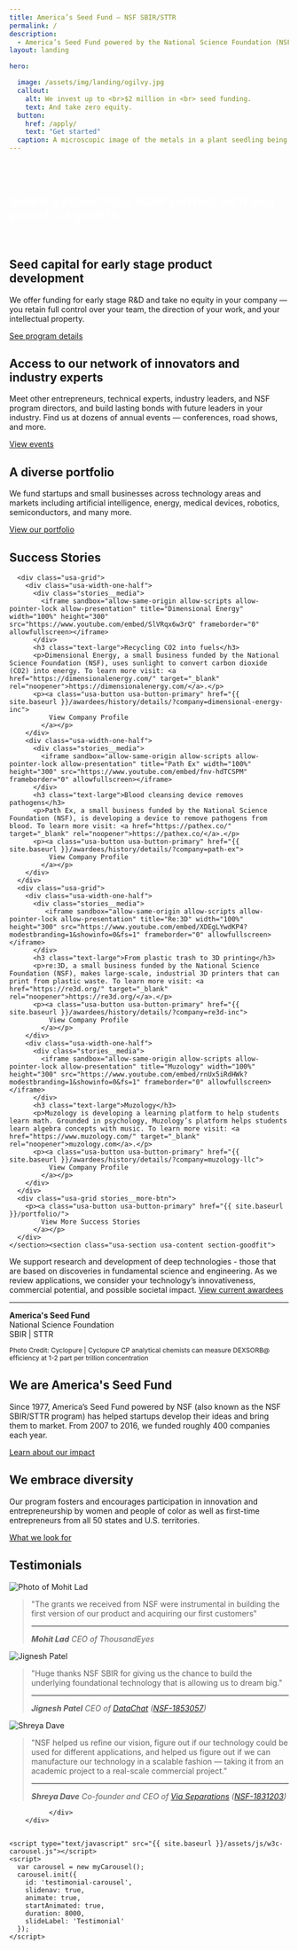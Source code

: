 ```yaml
---
title: America’s Seed Fund – NSF SBIR/STTR
permalink: /
description: 
  - America’s Seed Fund powered by the National Science Foundation (NSF SBIR/STTR) supports startups with research and development funding to create technologies.
layout: landing

hero:

  image: /assets/img/landing/ogilvy.jpg
  callout:
    alt: We invest up to <br>$2 million in <br> seed funding.
    text: And take zero equity.
  button:
    href: /apply/
    text: "Get started"
  caption: A microscopic image of the metals in a plant seedling being studied for its ability to clean contaminated environments. Photo courtesy of <a href="http://www.sigray.com">Sigray</a>, a small business revolutionizing x-ray research equipment through its patented innovations on x-ray source and optic technology. 
---
```


<head><script type="text/javascript"> setTimeout(function(){var a=document.createElement("script"); var b=document.getElementsByTagName("script")[0]; a.src=document.location.protocol+"//script.crazyegg.com/pages/scripts/0041/5508.js?"+Math.floor(new Date().getTime()/3600000); a.async=true;a.type="text/javascript";b.parentNode.insertBefore(a,b)}, 1); </script>
</head>
<section class="usa-section usa-content  background-gray-dark" style="padding-top:2rem; padding-bottom: 0rem;">
<div class="usa-grid">
<h2 class="text-medium" style="color:#fff;"><strong>Submit a Project Pitch NOW and find out if your project is a good fit.</strong></h2><br>
</div>
</section>
<section class="usa-section usa-content section-intro background-light-neutral">
<div class="usa-grid">
<div class="usa-width-one-third" markdown="1">
<h2 class="text-medium">Seed capital for early stage product development</h2>

We offer funding for early stage R&D and take no equity in your company — you retain full control over your team, the direction of your work, and your intellectual property.

<a class="usa-button usa-button-primary button-arrow" href="{{ site.baseurl }}/about/">
See program details
</a>

</div>
<div class="usa-width-one-third" markdown="1">
<h2 class="text-medium">Access to our network of innovators and industry experts</h2>

Meet other entrepreneurs, technical experts, industry leaders, and NSF program directors, and build lasting bonds with future leaders in your industry. Find us at dozens of annual events — conferences, road shows, and more.

<a class="usa-button usa-button-primary button-arrow" href="{{ site.baseurl }}/events/">
View events
</a>

</div>
<div class="usa-width-one-third" markdown="1">
<h2 class="text-medium">A diverse portfolio</h2>

We fund startups and small businesses across technology areas and markets including artificial intelligence, energy, medical devices, robotics, semiconductors, and many more.

<a class="usa-button usa-button-primary button-arrow" href="{{ site.baseurl }}/portfolio/">
View our portfolio
</a>

</div>
</div>
</section>

<section class="usa-section usa-content section-stories background-light-blue">
     <div class="usa-grid">
        <h2>Success Stories</h2>
      </div>

      <div class="usa-grid">
        <div class="usa-width-one-half">
          <div class="stories__media">
            <iframe sandbox="allow-same-origin allow-scripts allow-pointer-lock allow-presentation" title="Dimensional Energy" width="100%" height="300" src="https://www.youtube.com/embed/SlVRqx6w3rQ" frameborder="0" allowfullscreen></iframe>
          </div>
          <h3 class="text-large">Recycling CO2 into fuels</h3>
          <p>Dimensional Energy, a small business funded by the National Science Foundation (NSF), uses sunlight to convert carbon dioxide (CO2) into energy. To learn more visit: <a href="https://dimensionalenergy.com/" target="_blank" rel="noopener">https://dimensionalenergy.com/</a>.</p>
          <p><a class="usa-button usa-button-primary" href="{{ site.baseurl }}/awardees/history/details/?company=dimensional-energy-inc">
              View Company Profile
            </a></p>
        </div>
        <div class="usa-width-one-half">
          <div class="stories__media">
            <iframe sandbox="allow-same-origin allow-scripts allow-pointer-lock allow-presentation" title="Path Ex" width="100%" height="300" src="https://www.youtube.com/embed/fnv-hdTCSPM" frameborder="0" allowfullscreen></iframe>
          </div>
          <h3 class="text-large">Blood cleansing device removes pathogens</h3>
          <p>Path Ex, a small business funded by the National Science Foundation (NSF), is developing a device to remove pathogens from blood. To learn more visit: <a href="https://pathex.co/" target="_blank" rel="noopener">https://pathex.co/</a>.</p>
          <p><a class="usa-button usa-button-primary" href="{{ site.baseurl }}/awardees/history/details/?company=path-ex">
              View Company Profile
            </a></p>
        </div>
      </div>
      <div class="usa-grid">
        <div class="usa-width-one-half">
          <div class="stories__media">
             <iframe sandbox="allow-same-origin allow-scripts allow-pointer-lock allow-presentation" title="Re:3D" width="100%" height="300" src="https://www.youtube.com/embed/XDEgLYwdKP4?modestbranding=1&showinfo=0&fs=1" frameborder="0" allowfullscreen></iframe>
          </div>
          <h3 class="text-large">From plastic trash to 3D printing</h3>
          <p>re:3D, a small business funded by the National Science Foundation (NSF), makes large-scale, industrial 3D printers that can print from plastic waste. To learn more visit: <a href="https://re3d.org/" target="_blank" rel="noopener">https://re3d.org/</a>.</p>
          <p><a class="usa-button usa-button-primary" href="{{ site.baseurl }}/awardees/history/details/?company=re3d-inc">
              View Company Profile
            </a></p>
        </div>
        <div class="usa-width-one-half">
          <div class="stories__media">
            <iframe sandbox="allow-same-origin allow-scripts allow-pointer-lock allow-presentation" title="Muzology" width="100%" height="300" src="https://www.youtube.com/embed/rnUx5iRdHWk?modestbranding=1&showinfo=0&fs=1" frameborder="0" allowfullscreen></iframe>
          </div>
          <h3 class="text-large">Muzology</h3>
          <p>Muzology is developing a learning platform to help students learn math. Grounded in psychology, Muzology’s platform helps students learn algebra concepts with music. To learn more visit: <a href="https://www.muzology.com/" target="_blank" rel="noopener">muzology.com</a>.</p>
          <p><a class="usa-button usa-button-primary" href="{{ site.baseurl }}/awardees/history/details/?company=muzology-llc">
              View Company Profile
            </a></p>
        </div>
      </div>
      <div class="usa-grid stories__more-btn">
        <p><a class="usa-button usa-button-primary" href="{{ site.baseurl }}/portfolio/">
            View More Success Stories
          </a></p>
      </div>
    </section><section class="usa-section usa-content section-goodfit">
<div class="usa-grid" markdown="1">
<div class="usa-content" markdown="1">
  <p class="text-large">We support research and development of deep technologies - those that are based on discoveries in fundamental science and engineering. As we review applications, we consider your technology’s innovativeness, commercial potential, and possible societal impact. <a href="{{ site.baseurl }}/awardees/phase-1/">View current awardees</a>
  </p>
  <hr class="divider divider-left" />
  <p><strong>America's Seed Fund</strong><br />
            National Science Foundation<br />
            SBIR &#124; STTR</p>
</div>
</div>
   <small>
        <div class="usa-grid">
          <p>Photo Credit: Cyclopure | Cyclopure CP analytical chemists can measure DEXSORB@ efficiency at 1-2 part per trillion concentration</p>
        </div>
      </small>
</section>

<section class="usa-section usa-content section-about background-light-blue">
<div class="usa-grid">
<div class="usa-width-one-half" markdown="1">
<h2 class="text-large">We are America's Seed Fund</h2>

Since 1977, America’s Seed Fund powered by NSF (also known as the NSF SBIR/STTR program) has helped startups develop their ideas and bring them to market. From 2007 to 2016, we funded roughly 400 companies each year.

<a class="usa-button usa-button-primary button-arrow" href="{{ site.baseurl }}/showcase/">
Learn about our impact
</a>

</div>
<div class="usa-width-one-half" markdown="1">
<h2 class="text-large">We embrace diversity</h2>

Our program fosters and encourages participation in innovation and entrepreneurship by women and people of color as well as first-time entrepreneurs from all 50 states and U.S. territories.

<a class="usa-button usa-button-primary button-arrow" href="{{ site.baseurl }}/showcase/">
What we look for
</a>

</div></div>
</section>
<section class="usa-section usa-content section-testimonials background-light-neutral">
      <div class="usa-grid">
        <h2>Testimonials</h2>
        <div class="carousel" id="testimonial-carousel" role="region" aria-roledescription="carousel" aria-live="off">
          <div class="slides">
            <article class="slide current" role="group" aria-roledescription="slide" aria-label="Testimonial 1">
              <img src="{{ site.baseurl }}/assets/img/showcase/thousandEyes.jpg" alt="Photo of Mohit Lad" />
              <blockquote>
                <p>"The grants we received from NSF were instrumental in building the first version of our product and acquiring our first customers"</p>
                <hr class="divider divider-left" />
                <cite>
                  <strong>Mohit Lad</strong>
                  <span>CEO of ThousandEyes</span>
                </cite>
              </blockquote>
            </article>
            <article class="slide" role="group" aria-roledescription="slide" aria-label="Testimonial 2">
              <img src="{{ site.baseurl }}/assets/img/showcase/01_Jignesh_CoFounder.png" alt="Jignesh Patel" />
              <blockquote>
                <p>"Huge thanks NSF SBIR for giving us the chance to build the underlying foundational technology that is allowing us to dream big."</p>
                <hr class="divider divider-left" />
                <cite>
                  <strong>Jignesh Patel</strong>
                  <span>CEO of <a href="https://datachat.ai/" target="_blank">DataChat</a> (<a href="{{ site.baseurl/awardees/history/details/?company=datachat-inc ">NSF-1853057</a>)</span>
                </cite>
              </blockquote>
            </article>
            <article class="slide" role="group" aria-roledescription="slide" aria-label="Testimonial 3">
              <img src="{{ site.baseurl }}/assets/img/showcase/sDave.jpg" alt="Shreya Dave" />
              <blockquote>
                <p>"NSF helped us refine our vision, figure out if our technology could be used for different applications, and helped us figure out if we can manufacture our technology in a scalable fashion — taking it from an academic project to a real-scale commercial project."</p>
                <hr class="divider divider-left" />
                <cite>
                  <strong>Shreya Dave</strong>
                  <span>Co-founder and CEO of <a href="https://www.viaseparations.com/" target="_blank">Via Separations</a> (<a href="{{ site.baseurl/awardees/history/details/?company=via-separations-llc">NSF-1831203</a>)</span>
                </cite>
              </blockquote>
            </article>
            
              </div>
        </div>
   

    <script type="text/javascript" src="{{ site.baseurl }}/assets/js/w3c-carousel.js"></script>
    <script>
      var carousel = new myCarousel();
      carousel.init({
        id: 'testimonial-carousel',
        slidenav: true,
        animate: true,
        startAnimated: true,
        duration: 8000,
        slideLabel: 'Testimonial'
      });
    </script>
